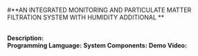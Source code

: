 #**AN INTEGRATED MONITORING AND PARTICULATE MATTER FILTRATION SYSTEM WITH HUMIDITY ADDITIONAL **  

<br>**Description:**  
**Programming Lamguage:**
**System Components:**
**Demo Video:**